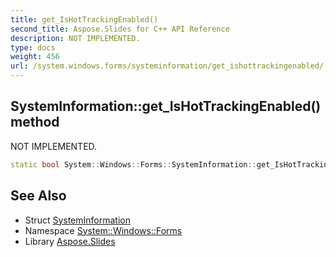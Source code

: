 ```yaml
---
title: get_IsHotTrackingEnabled()
second_title: Aspose.Slides for C++ API Reference
description: NOT IMPLEMENTED.
type: docs
weight: 456
url: /system.windows.forms/systeminformation/get_ishottrackingenabled/
---
```

## SystemInformation::get_IsHotTrackingEnabled() method


NOT IMPLEMENTED.

```cpp
static bool System::Windows::Forms::SystemInformation::get_IsHotTrackingEnabled()
```


## See Also

* Struct [SystemInformation](../)
* Namespace [System::Windows::Forms](../../)
* Library [Aspose.Slides](../../../)